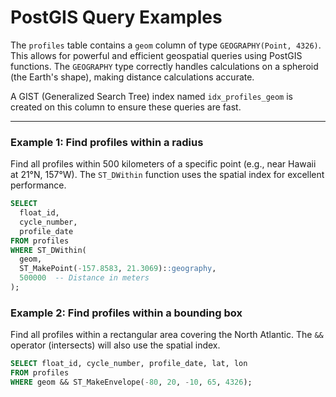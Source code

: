 # PostGIS Query Examples

The `profiles` table contains a `geom` column of type `GEOGRAPHY(Point, 4326)`. This allows for powerful and efficient geospatial queries using PostGIS functions. The `GEOGRAPHY` type correctly handles calculations on a spheroid (the Earth's shape), making distance calculations accurate.

A GIST (Generalized Search Tree) index named `idx_profiles_geom` is created on this column to ensure these queries are fast.

---

### Example 1: Find profiles within a radius

Find all profiles within 500 kilometers of a specific point (e.g., near Hawaii at 21°N, 157°W). The `ST_DWithin` function uses the spatial index for excellent performance.

```sql
SELECT
  float_id,
  cycle_number,
  profile_date
FROM profiles
WHERE ST_DWithin(
  geom,
  ST_MakePoint(-157.8583, 21.3069)::geography,
  500000  -- Distance in meters
);
```

### Example 2: Find profiles within a bounding box

Find all profiles within a rectangular area covering the North Atlantic. The `&&` operator (intersects) will also use the spatial index.

```sql
SELECT float_id, cycle_number, profile_date, lat, lon
FROM profiles
WHERE geom && ST_MakeEnvelope(-80, 20, -10, 65, 4326);
```
